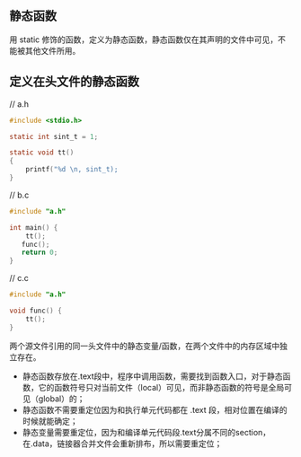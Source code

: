 ## 静态函数
用 static 修饰的函数，定义为静态函数，静态函数仅在其声明的文件中可见，不能被其他文件所用。

## 定义在头文件的静态函数
// a.h
```C
#include <stdio.h>

static int sint_t = 1;

static void tt()
{
    printf("%d \n, sint_t);
}
```
// b.c
```C
#include "a.h"

int main() {
    tt();
   func();
   return 0;
}
```
// c.c
```C
#include "a.h"

void func() {
    tt();
}
````
两个源文件引用的同一头文件中的静态变量/函数，在两个文件中的内存区域中独立存在。

+ 静态函数存放在.text段中，程序中调用函数，需要找到函数入口，对于静态函数，它的函数符号只对当前文件（local）可见，而非静态函数的符号是全局可见（global）的；
+ 静态函数不需要重定位因为和执行单元代码都在 .text 段，相对位置在编译的时候就能确定；
+ 静态变量需要重定位，因为和编译单元代码段.text分属不同的section，在.data，链接器合并文件会重新排布，所以需要重定位；
